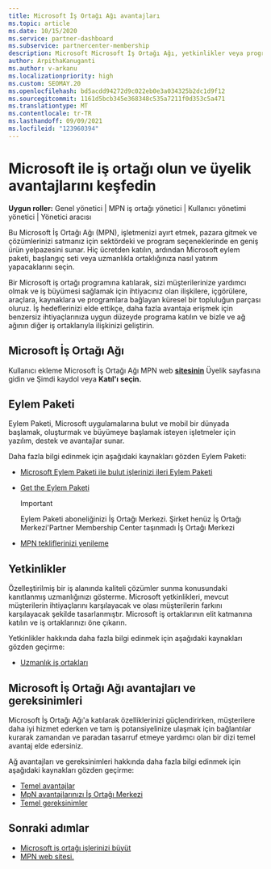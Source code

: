 ```yaml
---
title: Microsoft İş Ortağı Ağı avantajları
ms.topic: article
ms.date: 10/15/2020
ms.service: partner-dashboard
ms.subservice: partnercenter-membership
description: Microsoft Microsoft İş Ortağı Ağı, yetkinlikler veya program seçenekleri Eylem Paketi gibi Microsoft İş Ortağı Ağı (MPN) avantajları hakkında bilgi edinmek ve çözümlerinizi satmayı öğrenin.
author: ArpithaKanuganti
ms.author: v-arkanu
ms.localizationpriority: high
ms.custom: SEOMAY.20
ms.openlocfilehash: bd5acdd94272d9c022eb0e3a034325b2dc1d9f12
ms.sourcegitcommit: 1161d5bcb345e368348c535a7211f0d353c5a471
ms.translationtype: MT
ms.contentlocale: tr-TR
ms.lasthandoff: 09/09/2021
ms.locfileid: "123960394"
---
```

# <a name="partner-with-microsoft-and-discover-membership-benefits"></a>Microsoft ile iş ortağı olun ve üyelik avantajlarını keşfedin

**Uygun roller:** Genel yönetici | MPN iş ortağı yönetici | Kullanıcı yönetimi yönetici | Yönetici aracısı

Bu Microsoft İş Ortağı Ağı (MPN), işletmenizi ayırt etmek, pazara gitmek ve çözümlerinizi satmanız için sektördeki ve program seçeneklerinde en geniş ürün yelpazesini sunar. Hiç ücretden katılın, ardından Microsoft eylem paketi, başlangıç seti veya uzmanlıkla ortaklığınıza nasıl yatırım yapacaklarını seçin.

Bir Microsoft iş ortağı programına katılarak, sizi müşterilerinize yardımcı olmak ve iş büyümesi sağlamak için ihtiyacınız olan ilişkilere, içgörülere, araçlara, kaynaklara ve programlara bağlayan küresel bir topluluğun parçası oluruz. İş hedeflerinizi elde ettikçe, daha fazla avantaja erişmek için benzersiz ihtiyaçlarınıza uygun düzeyde programa katılın ve bizle ve ağ ağının diğer iş ortaklarıyla ilişkinizi geliştirin. 

## <a name="join-the-microsoft-partner-network"></a>Microsoft İş Ortağı Ağı

Kullanıcı ekleme Microsoft İş Ortağı Ağı MPN web [ **sitesinin**](https://partner.microsoft.com/membership) Üyelik sayfasına gidin ve Şimdi kaydol veya **Katıl'ı** **seçin.**

## <a name="action-pack"></a>Eylem Paketi

Eylem Paketi, Microsoft uygulamalarına bulut ve mobil bir dünyada başlamak, oluşturmak ve büyümeye başlamak isteyen işletmeler için yazılım, destek ve avantajlar sunar.

Daha fazla bilgi edinmek için aşağıdaki kaynakları gözden Eylem Paketi:

- [Microsoft Eylem Paketi ile bulut işlerinizi ileri Eylem Paketi](https://partner.microsoft.com/membership/action-pack)

- [Get the Eylem Paketi](mpn-get-action-pack.md)
  
    >[!IMPORTANT]
    >Eylem Paketi aboneliğinizi İş Ortağı Merkezi. Şirket henüz İş Ortağı Merkezi'Partner Membership Center taşınmadı İş Ortağı Merkezi [](./partner-membership-center-retirement-faq.md)  

- [MPN tekliflerinizi yenileme](renew-mpn-offers.md)

## <a name="competencies"></a>Yetkinlikler

Özelleştirilmiş bir iş alanında kaliteli çözümler sunma konusundaki kanıtlanmış uzmanlığınızı gösterme. Microsoft yetkinlikleri, mevcut müşterilerin ihtiyaçlarını karşılayacak ve olası müşterilerin farkını karşılayacak şekilde tasarlanmıştır. Microsoft iş ortaklarının elit katmanına katılın ve iş ortaklarınızı öne çıkarın.

Yetkinlikler hakkında daha fazla bilgi edinmek için aşağıdaki kaynakları gözden geçirme:

- [Uzmanlık iş ortakları](https://partner.microsoft.com/membership/competencies)

## <a name="microsoft-partner-network-benefits-and-requirements"></a>Microsoft İş Ortağı Ağı avantajları ve gereksinimleri

Microsoft İş Ortağı Ağı'a katılarak özelliklerinizi güçlendirirken, müşterilere daha iyi hizmet ederken ve tam iş potansiyelinize ulaşmak için bağlantılar kurarak zamandan ve paradan tasarruf etmeye yardımcı olan bir dizi temel avantaj elde edersiniz. 

Ağ avantajları ve gereksinimleri hakkında daha fazla bilgi edinmek için aşağıdaki kaynakları gözden geçirme:

- [Temel avantajlar](https://partner.microsoft.com/membership/core-benefits#simple-tab-content-1)
- [MpN avantajlarınızı İş Ortağı Merkezi](manage-your-partner-network-benefits.md)
- [Temel gereksinimler](https://partner.microsoft.com/membership/core-benefits#simple-tab-content-2)

## <a name="next-steps"></a>Sonraki adımlar

- [Microsoft iş ortağı işlerinizi büyüt](grow-your-business.md)
- [MPN web sitesi.](https://partner.microsoft.com/commercial)